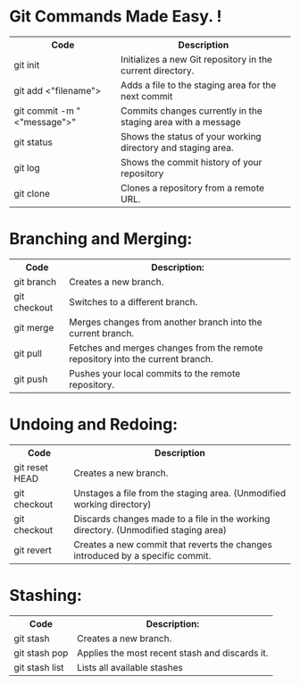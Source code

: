 <h1>Git Commands Made Easy. !</h1>
<table>
  <tr>
    <th>Code</th>
    <th>Description</th>
  </tr>
  <tr></tr>
    <td>git init</td>
    <td>Initializes a new Git repository in the current directory.</td>
  </tr>
   <tr>
    <td>git add <"filename"></td>
    <td>Adds a file to the staging area for the next commit</td>
  </tr>
       </tr>
   <tr>
    <td>git commit -m "<"message">"</td>
    <td>Commits changes currently in the staging area with a message</td>
  </tr>
       <tr>
    <td>git status</td>
    <td>Shows the status of your working directory and staging area.</td>
  </tr>
           <tr>
    <td>git log</td>
    <td>Shows the commit history of your repository</td>
  </tr>
            <tr>
    <td>git clone <url></td>
    <td>Clones a repository from a remote URL.</td>
  </tr>
  </table>

  <h1>Branching and Merging:</h1>
  
<table>
  <tr>
    <th>Code</th>
    <th>Description:</th>
  </tr>
  <tr>
    <td>git branch</td>
    <td>Creates a new branch.</td>
  </tr>
   <tr>
    <td>git checkout <branch_name></td>
    <td>Switches to a different branch.</td>
  </tr>
       </tr>
   <tr>
    <td>git merge</td>
    <td>Merges changes from another branch into the current branch.</td>
  </tr>
       <tr>
    <td>git pull</td>
    <td>Fetches and merges changes from the remote repository into the current branch.</td>
  </tr>
           <tr>
    <td>git push</td>
    <td>Pushes your local commits to the remote repository.</td>
  </tr>
  </table>
    <h1>Undoing and Redoing:</h1>
  
<table>
  <tr>
    <th>Code</th>
    <th>Description</th>
  </tr>
  <tr>
    <td>git reset HEAD <filename></td>
    <td>Creates a new branch.</td>
  </tr>
   <tr>
    <td>git checkout <branch_name></td>
    <td>Unstages a file from the staging area. (Unmodified working directory)</td>
  </tr>
       </tr>
   <tr>
    <td>git checkout <filename></td>
    <td>Discards changes made to a file in the working directory. (Unmodified staging area)</td>
  </tr>
       <tr>
    <td>git revert <commit_hash></td>
    <td>Creates a new commit that reverts the changes introduced by a specific commit.</td>
  </tr>
  </table>

  <h1>Stashing:</h1>
  
<table>
  <tr>
    <th>Code</th>
    <th>Description:</th>
  </tr>
  <tr>
    <td>git stash</td>
    <td>Creates a new branch.</td>
  </tr>
   <tr>
    <td>git stash pop</td>
    <td>Applies the most recent stash and discards it.</td>
  </tr>
       </tr>
   <tr>
    <td>git stash list</td>
    <td>Lists all available stashes</td>
  </tr>
  </table>

